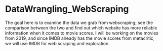 # DataWrangling_WebScraping

The goal here is to examine the data we grab from webscraping, see the comparison between the two and find out which website has more reliable information when it comes to movie scores. I will be working on the movies from 2019, and since IMDB already has the movie scores from metacritic, we will use IMDB for web scraping and exploration.
